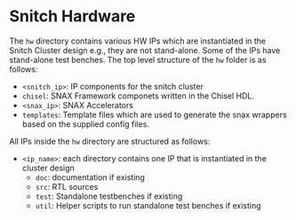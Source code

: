 # Snitch Hardware

The `hw` directory contains various HW IPs which are instantiated in the Snitch Cluster design e.g., they are not stand-alone.
Some of the IPs have stand-alone test benches. The top level structure of the `hw` folder is as follows:

- `<snitch_ip>`: IP components for the snitch cluster
- `chisel`: SNAX Framework componets written in the Chisel HDL.
- `<snax_ip>`: SNAX Accelerators 
- `templates`: Template files which are used to generate the snax wrappers based on the supplied config files.

All IPs inside the `hw` directory are structured as follows:

- `<ip_name>`: each directory contains one IP that is instantiated in the cluster design
  - `doc`: documentation if existing
  - `src`: RTL sources
  - `test`: Standalone testbenches if existing
  - `util`: Helper scripts to run standalone test benches if existing
